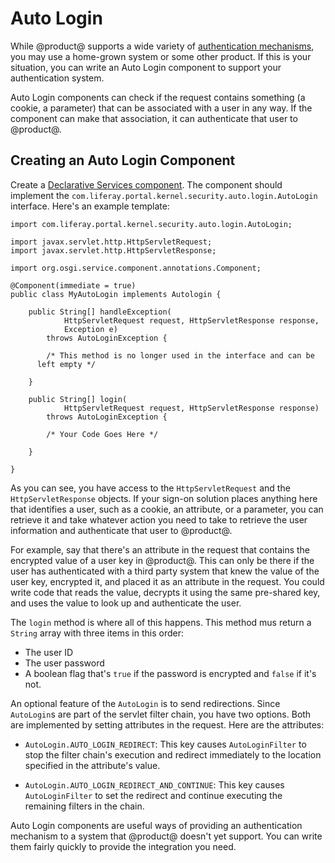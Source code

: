 # Auto Login

While @product@ supports a wide variety of [authentication mechanisms](/discover/deployment/-/knowledge_base/7-0/liferay-portal-security), 
you may use a home-grown system or some other product. If this is your
situation, you can write an Auto Login component to support your authentication
system. 

Auto Login components can check if the request contains something (a cookie, a
parameter) that can be associated with a user in any way. If the component can
make that association, it can authenticate that user to @product@. 

## Creating an Auto Login Component

Create a [Declarative Services component](https://dev.liferay.com/develop/tutorials/-/knowledge_base/7-0/creating-modules-with-liferay-ide#creating-component-classes). 
The component should implement the 
`com.liferay.portal.kernel.security.auto.login.AutoLogin` interface. Here's an
example template: 

    import com.liferay.portal.kernel.security.auto.login.AutoLogin;

    import javax.servlet.http.HttpServletRequest;
    import javax.servlet.http.HttpServletResponse;

    import org.osgi.service.component.annotations.Component;

    @Component(immediate = true)
    public class MyAutoLogin implements Autologin {

        public String[] handleException(
                HttpServletRequest request, HttpServletResponse response,
                Exception e)
            throws AutoLoginException {

            /* This method is no longer used in the interface and can be 
          left empty */

        }

        public String[] login(
                HttpServletRequest request, HttpServletResponse response)
            throws AutoLoginException {

            /* Your Code Goes Here */

        }

    }

As you can see, you have access to the `HttpServletRequest` and the
`HttpServletResponse` objects. If your sign-on solution places anything here
that identifies a user, such as a cookie, an attribute, or a parameter, you can
retrieve it and take whatever action you need to take to retrieve the user
information and authenticate that user to @product@. 

For example, say that there's an attribute in the request that contains the
encrypted value of a user key in @product@. This can only be there if the user
has authenticated with a third party system that knew the value of the user key,
encrypted it, and placed it as an attribute in the request. You could write code
that reads the value, decrypts it using the same pre-shared key, and uses the
value to look up and authenticate the user. 

The `login` method is where all of this happens. This method mus return a
`String` array with three items in this order: 

- The user ID
- The user password
- A boolean flag that's `true` if the password is encrypted and `false` if it's
    not. 

An optional feature of the `AutoLogin` is to send redirections. Since
`AutoLogin`s are part of the servlet filter chain, you have two options. Both
are implemented by setting attributes in the request. Here are the attributes: 

- `AutoLogin.AUTO_LOGIN_REDIRECT`: This key causes `AutoLoginFilter` to stop the
    filter chain's execution and redirect immediately to the location specified
    in the attribute's value. 

- `AutoLogin.AUTO_LOGIN_REDIRECT_AND_CONTINUE`: This key causes
    `AutoLoginFilter` to set the redirect and continue executing the remaining
    filters in the chain. 

Auto Login components are useful ways of providing an authentication mechanism
to a system that @product@ doesn't yet support. You can write them fairly
quickly to provide the integration you need. 
